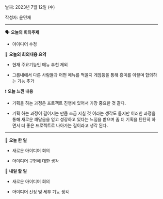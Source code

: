 날짜: 2023년 7월 12일 (수)

작성자: 윤민재

---

<aside>

🗣 **오늘의 회의주제**

</aside>

- 아이디어 수정

<aside>

🎢 **오늘의 회의내용 요약**

</aside>

- 현재 주요기능인 메뉴 추천 제외

- 그룹내에서 다른 사람들과 어떤 메뉴를 먹을지 게임등을 통해 흥미를 이끌며 합의하는 기능 추가

<aside>

❗ **오늘 느낀 내용**

</aside>

- 기획을 하는 과정은 프로젝트 진행에 있어서 가장 중요한 것 같다.

- 기획 하는 과정이 길어지는 만큼 조금 지칠 것 이라는 생각도 들지만 이러한 과정을 통해 새로운 깨달음을 얻고 성장하고 있다는 느낌을 받으며 좀 더 기획을 탄탄히 하면서 더 좋은 프로젝트로 나아가는 길이라고 생각 된다.

---

<aside>

🎵 **오늘 한 일**

</aside>

- 새로운 아이디어 회의

- 아이디어 구현에 대한 생각

<aside>

🥊 **내일 할 일**

</aside>

- 새로운 아이디어 회의

- 아이디어 선정 및 세부 기능 생각
